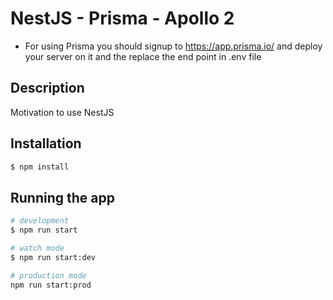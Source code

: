 # NestJS - Prisma - Apollo 2

* For using Prisma you should signup to https://app.prisma.io/ and deploy your server on it and the replace the end point in .env file

## Description

Motivation to use NestJS

## Installation

```bash
$ npm install
```

## Running the app

```bash
# development
$ npm run start

# watch mode
$ npm run start:dev

# production mode
npm run start:prod
```

